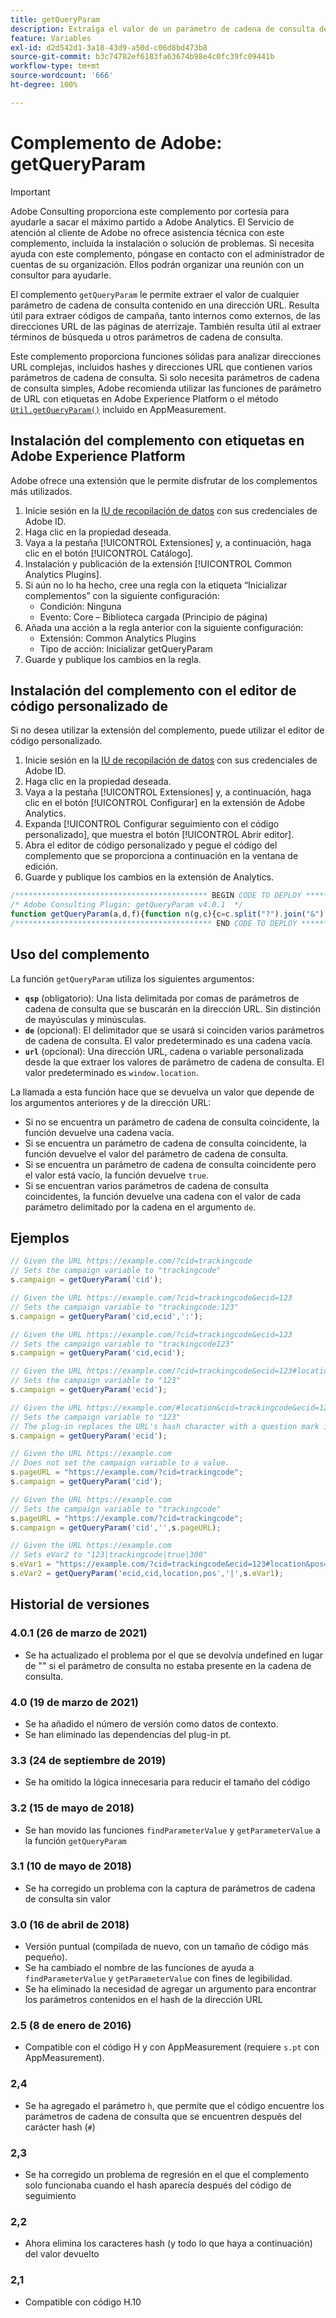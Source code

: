 ```yaml
---
title: getQueryParam
description: Extraiga el valor de un parámetro de cadena de consulta de una dirección URL.
feature: Variables
exl-id: d2d542d1-3a18-43d9-a50d-c06d8bd473b8
source-git-commit: b3c74782ef6183fa63674b98e4c0fc39fc09441b
workflow-type: tm+mt
source-wordcount: '666'
ht-degree: 100%

---
```


# Complemento de Adobe: getQueryParam

>[!IMPORTANT]
>
>Adobe Consulting proporciona este complemento por cortesía para ayudarle a sacar el máximo partido a Adobe Analytics. El Servicio de atención al cliente de Adobe no ofrece asistencia técnica con este complemento, incluida la instalación o solución de problemas. Si necesita ayuda con este complemento, póngase en contacto con el administrador de cuentas de su organización. Ellos podrán organizar una reunión con un consultor para ayudarle.

El complemento `getQueryParam` le permite extraer el valor de cualquier parámetro de cadena de consulta contenido en una dirección URL. Resulta útil para extraer códigos de campaña, tanto internos como externos, de las direcciones URL de las páginas de aterrizaje. También resulta útil al extraer términos de búsqueda u otros parámetros de cadena de consulta.

Este complemento proporciona funciones sólidas para analizar direcciones URL complejas, incluidos hashes y direcciones URL que contienen varios parámetros de cadena de consulta. Si solo necesita parámetros de cadena de consulta simples, Adobe recomienda utilizar las funciones de parámetro de URL con etiquetas en Adobe Experience Platform o el método [`Util.getQueryParam()`](../functions/util-getqueryparam.md) incluido en AppMeasurement.

## Instalación del complemento con etiquetas en Adobe Experience Platform

Adobe ofrece una extensión que le permite disfrutar de los complementos más utilizados.

1. Inicie sesión en la [IU de recopilación de datos](https://experience.adobe.com/data-collection) con sus credenciales de Adobe ID.
1. Haga clic en la propiedad deseada.
1. Vaya a la pestaña [!UICONTROL Extensiones] y, a continuación, haga clic en el botón [!UICONTROL Catálogo].
1. Instalación y publicación de la extensión [!UICONTROL Common Analytics Plugins].
1. Si aún no lo ha hecho, cree una regla con la etiqueta “Inicializar complementos” con la siguiente configuración:
   * Condición: Ninguna
   * Evento: Core – Biblioteca cargada (Principio de página)
1. Añada una acción a la regla anterior con la siguiente configuración:
   * Extensión: Common Analytics Plugins
   * Tipo de acción: Inicializar getQueryParam
1. Guarde y publique los cambios en la regla.

## Instalación del complemento con el editor de código personalizado de 

Si no desea utilizar la extensión del complemento, puede utilizar el editor de código personalizado.

1. Inicie sesión en la [IU de recopilación de datos](https://experience.adobe.com/data-collection) con sus credenciales de Adobe ID.
1. Haga clic en la propiedad deseada.
1. Vaya a la pestaña [!UICONTROL Extensiones] y, a continuación, haga clic en el botón [!UICONTROL Configurar] en la extensión de Adobe Analytics.
1. Expanda [!UICONTROL Configurar seguimiento con el código personalizado], que muestra el botón [!UICONTROL Abrir editor].
1. Abra el editor de código personalizado y pegue el código del complemento que se proporciona a continuación en la ventana de edición.
1. Guarde y publique los cambios en la extensión de Analytics.

```js
/******************************************* BEGIN CODE TO DEPLOY *******************************************/
/* Adobe Consulting Plugin: getQueryParam v4.0.1  */
function getQueryParam(a,d,f){function n(g,c){c=c.split("?").join("&");c=c.split("#").join("&");var e=c.indexOf("&");if(g&&(-1<e||c.indexOf("=")>e)){e=c.substring(e+1);e=e.split("&");for(var h=0,p=e.length;h<p;h++){var l=e[h].split("="),q=l[1];if(l[0].toLowerCase()===g.toLowerCase())return decodeURIComponent(q||!0)}}return""}if("-v"===a)return{plugin:"getQueryParam",version:"4.0.1"};var b=function(){if("undefined"!==typeof window.s_c_il)for(var g=0,c;g<window.s_c_il.length;g++)if(c=window.s_c_il[g],c._c&&"s_c"===c._c)return c}();"undefined"!==typeof b&&(b.contextData.getQueryParam="4.0");if(a){d=d||"";f=(f||"undefined"!==typeof b&&b.pageURL||location.href)+"";(4<d.length||-1<d.indexOf("="))&&f&&4>f.length&&(b=d,d=f,f=b);b="";for(var m=a.split(","),r=m.length,k=0;k<r;k++)a=n(m[k],f),"string"===typeof a?(a=-1<a.indexOf("#")?a.substring(0,a.indexOf("#")):a,b+=b?d+a:a):b=""===b?a:b+(d+a);return b}};
/******************************************** END CODE TO DEPLOY ********************************************/
```

## Uso del complemento

La función `getQueryParam` utiliza los siguientes argumentos:

* **`qsp`** (obligatorio): Una lista delimitada por comas de parámetros de cadena de consulta que se buscarán en la dirección URL. Sin distinción de mayúsculas y minúsculas.
* **`de`** (opcional): El delimitador que se usará si coinciden varios parámetros de cadena de consulta. El valor predeterminado es una cadena vacía.
* **`url`** (opcional): Una dirección URL, cadena o variable personalizada desde la que extraer los valores de parámetro de cadena de consulta. El valor predeterminado es `window.location`.

La llamada a esta función hace que se devuelva un valor que depende de los argumentos anteriores y de la dirección URL:

* Si no se encuentra un parámetro de cadena de consulta coincidente, la función devuelve una cadena vacía.
* Si se encuentra un parámetro de cadena de consulta coincidente, la función devuelve el valor del parámetro de cadena de consulta.
* Si se encuentra un parámetro de cadena de consulta coincidente pero el valor está vacío, la función devuelve `true`.
* Si se encuentran varios parámetros de cadena de consulta coincidentes, la función devuelve una cadena con el valor de cada parámetro delimitado por la cadena en el argumento `de`.

## Ejemplos

```js
// Given the URL https://example.com/?cid=trackingcode
// Sets the campaign variable to "trackingcode"
s.campaign = getQueryParam('cid');

// Given the URL https://example.com/?cid=trackingcode&ecid=123
// Sets the campaign variable to "trackingcode:123"
s.campaign = getQueryParam('cid,ecid',':');

// Given the URL https://example.com/?cid=trackingcode&ecid=123
// Sets the campaign variable to "trackingcode123"
s.campaign = getQueryParam('cid,ecid');

// Given the URL https://example.com/?cid=trackingcode&ecid=123#location
// Sets the campaign variable to "123"
s.campaign = getQueryParam('ecid');

// Given the URL https://example.com/#location&cid=trackingcode&ecid=123
// Sets the campaign variable to "123"
// The plug-in replaces the URL's hash character with a question mark if a question mark doesn't exist.
s.campaign = getQueryParam('ecid');

// Given the URL https://example.com
// Does not set the campaign variable to a value.
s.pageURL = "https://example.com/?cid=trackingcode";
s.campaign = getQueryParam('cid');

// Given the URL https://example.com
// Sets the campaign variable to "trackingcode"
s.pageURL = "https://example.com/?cid=trackingcode";
s.campaign = getQueryParam('cid','',s.pageURL);

// Given the URL https://example.com
// Sets eVar2 to "123|trackingcode|true|300"
s.eVar1 = "https://example.com/?cid=trackingcode&ecid=123#location&pos=300";
s.eVar2 = getQueryParam('ecid,cid,location,pos','|',s.eVar1);
```

## Historial de versiones

### 4.0.1 (26 de marzo de 2021)

* Se ha actualizado el problema por el que se devolvía undefined en lugar de &quot;&quot; si el parámetro de consulta no estaba presente en la cadena de consulta.

### 4.0 (19 de marzo de 2021)

* Se ha añadido el número de versión como datos de contexto.
* Se han eliminado las dependencias del plug-in pt.

### 3.3 (24 de septiembre de 2019)

* Se ha omitido la lógica innecesaria para reducir el tamaño del código

### 3.2 (15 de mayo de 2018)

* Se han movido las funciones `findParameterValue` y `getParameterValue` a la función `getQueryParam`

### 3.1 (10 de mayo de 2018)

* Se ha corregido un problema con la captura de parámetros de cadena de consulta sin valor

### 3.0 (16 de abril de 2018)

* Versión puntual (compilada de nuevo, con un tamaño de código más pequeño).
* Se ha cambiado el nombre de las funciones de ayuda a `findParameterValue` y `getParameterValue` con fines de legibilidad.
* Se ha eliminado la necesidad de agregar un argumento para encontrar los parámetros contenidos en el hash de la dirección URL

### 2.5 (8 de enero de 2016)

* Compatible con el código H y con AppMeasurement (requiere `s.pt` con AppMeasurement).

### 2,4

* Se ha agregado el parámetro `h`, que permite que el código encuentre los parámetros de cadena de consulta que se encuentren después del carácter hash (`#`)

### 2,3

* Se ha corregido un problema de regresión en el que el complemento solo funcionaba cuando el hash aparecía después del código de seguimiento

### 2,2

* Ahora elimina los caracteres hash (y todo lo que haya a continuación) del valor devuelto

### 2,1

* Compatible con código H.10
